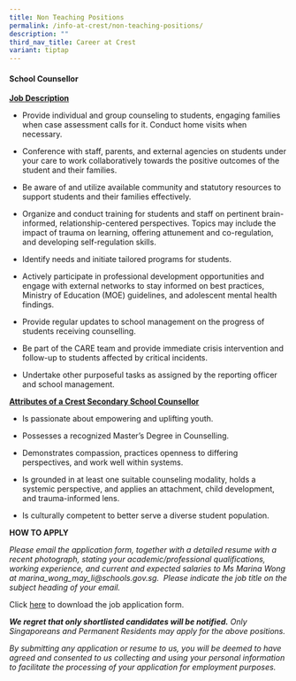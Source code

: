 ```yaml
---
title: Non Teaching Positions
permalink: /info-at-crest/non-teaching-positions/
description: ""
third_nav_title: Career at Crest
variant: tiptap
---
```

<h4>School Counsellor</h4>
<p><strong><u>Job Description</u></strong>
</p>
<ul data-tight="true" class="tight">
<li>
<p>Provide individual and group counseling to students, engaging families
when case assessment calls for it. Conduct home visits when necessary.</p>
</li>
<li>
<p>Conference with staff, parents, and external agencies on students under
your care to work collaboratively towards the positive outcomes of the
student and their families.</p>
</li>
<li>
<p>Be aware of and utilize available community and statutory resources to
support students and their families effectively.</p>
</li>
<li>
<p>Organize and conduct training for students and staff on pertinent brain-informed,
relationship-centered perspectives. Topics may include the impact of trauma
on learning, offering attunement and co-regulation, and developing self-regulation
skills.</p>
</li>
<li>
<p>Identify needs and initiate tailored programs for students.</p>
</li>
<li>
<p>Actively participate in professional development opportunities and engage
with external networks to stay informed on best practices, Ministry of
Education (MOE) guidelines, and adolescent mental health findings.</p>
</li>
<li>
<p>Provide regular updates to school management on the progress of students
receiving counselling.</p>
</li>
<li>
<p>Be part of the CARE team and provide immediate crisis intervention and
follow-up to students affected by critical incidents.</p>
</li>
<li>
<p>Undertake other purposeful tasks as assigned by the reporting officer
and school management.</p>
</li>
</ul>
<p></p>
<p><strong><u>Attributes of a Crest Secondary School Counsellor</u></strong>
</p>
<ul data-tight="true" class="tight">
<li>
<p>Is passionate about empowering and uplifting youth.</p>
</li>
<li>
<p>Possesses a recognized Master’s Degree in Counselling.</p>
</li>
<li>
<p>Demonstrates compassion, practices openness to differing perspectives,
and work well within systems.</p>
</li>
<li>
<p>Is grounded in at least one suitable counseling modality, holds a systemic
perspective, and applies an attachment, child development, and trauma-informed
lens.</p>
</li>
<li>
<p>Is culturally competent to better serve a diverse student population.</p>
</li>
</ul>
<p></p>
<p><strong>HOW TO APPLY</strong>
</p>
<p><em>Please email the application form, together with a detailed resume with a recent photograph, stating your academic/professional qualifications, working experience, and current and expected salaries to Ms Marina Wong at&nbsp;<a rel="noopener noreferrer nofollow" target="_blank">marina_wong_may_li@schools.gov.sg</a>. &nbsp;Please indicate the job title on the subject heading of your email.</em>
</p>
<p>Click&nbsp;<a href="https://www.crestsec.edu.sg/files/app_form_dh.pdf" rel="noopener noreferrer nofollow" target="_blank">here</a>&nbsp;to
download the job application form.</p>
<p><strong><em>We regret that only shortlisted candidates will be notified.</em></strong><em>&nbsp;Only Singaporeans and Permanent Residents may apply for the above positions.</em>
</p>
<p><em>By submitting any application or resume to us, you will be deemed to have agreed and consented to us collecting and using your personal information to facilitate the processing of your application for employment purposes.</em>
</p>